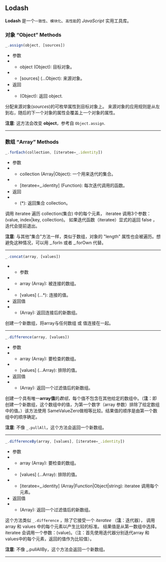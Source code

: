 ## Lodash

**Lodash** 是一个`一致性`、`模块化`、`高性能`的 *JavaScript* 实用工具库。

### 对象 “Object” Methods

```js
_.assign(object, [sources])
```

* 参数
* * object (Object): 目标对象。
* * [sources] (...Object): 来源对象。
* 返回
* * (Object): 返回 object.

分配来源对象(*sources*)的可枚举属性到目标对象上。 来源对象的应用规则是从左到右，随后的下一个对象的属性会覆盖上一个对象的属性。

**注意**: 这方法会改变 **object**，参考自 `Object.assign`.

---

### 数组 “Array” Methods

```js
_.forEach(collection, [iteratee=_.identity])
```

* 参数
* * collection (Array|Object): 一个用来迭代的集合。
* * [iteratee=_.identity] (Function): 每次迭代调用的函数。
* 返回
* * (*): 返回集合 collection。

调用 iteratee 遍历 collection(集合) 中的每个元素， iteratee 调用3个参数： (value, index|key, collection)。 如果迭代函数（iteratee）显式的返回 false ，迭代会提前退出。

**注意**: 与其他"集合"方法一样，类似于数组，对象的 "length" 属性也会被遍历。想避免这种情况，可以用 _.forIn 或者 _.forOwn 代替。

---

```js
_.concat(array, [values])
```

* * 参数
* * array (Array): 被连接的数组。
* * [values] (...*): 连接的值。
* 返回值
* * (Array): 返回连接后的新数组。

创建一个新数组，将array与任何数组 或 值连接在一起。

---

```js
_.difference(array, [values])
```

* 参数
* * array (Array): 要检查的数组。
* * [values] (...Array): 排除的值。
* 返回值
* * (Array): 返回一个过滤值后的新数组。

创建一个具有唯一**array值**的*数组*，每个值不包含在其他给定的数组中。（**注**：即创建一个新数组，这个数组中的值，为第一个数字（array 参数）排除了给定数组中的值。）该方法使用 SameValueZero做相等比较。结果值的顺序是由第一个数组中的顺序确定。

**注意**: 不像 `_.pullAll`，这个方法会返回一个新数组。

---

```js
_.differenceBy(array, [values], [iteratee=_.identity])
```

* 参数
* * array (Array): 要检查的数组。
* * [values] (...Array): 排除的值。
* * [iteratee=_.identity] (Array|Function|Object|string): iteratee 调用每个元素。
* 返回值
* * (Array): 返回一个过滤值后的新数组。

这个方法类似 `_.difference` ，除了它接受一个 *iteratee* （**注**：迭代器）， 调用 array 和 values 中的每个元素以产生比较的标准。 结果值是从第一数组中选择。iteratee 会调用一个参数：(value)。（注：首先使用迭代器分别迭代array 和 values中的每个元素，返回的值作为比较值）。

**注意**: 不像 _.pullAllBy，这个方法会返回一个新数组。

---




